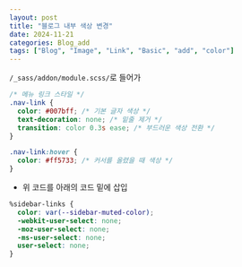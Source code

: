 ```yaml
---
layout: post
title: "블로그 내부 색상 변경"
date: 2024-11-21
categories: Blog_add
tags: ["Blog", "Image", "Link", "Basic", "add", "color"]
---
```


`/_sass/addon/module.scss/`로 들어가 

```css
/* 메뉴 링크 스타일 */
.nav-link {
  color: #007bff; /* 기본 글자 색상 */
  text-decoration: none; /* 밑줄 제거 */
  transition: color 0.3s ease; /* 부드러운 색상 전환 */
}

.nav-link:hover {
  color: #ff5733; /* 커서를 올렸을 때 색상 */
}
```
* 위 코드를 아래의 코드 밑에 삽입

```css
%sidebar-links {
  color: var(--sidebar-muted-color);
  -webkit-user-select: none;
  -moz-user-select: none;
  -ms-user-select: none;
  user-select: none;
}
```